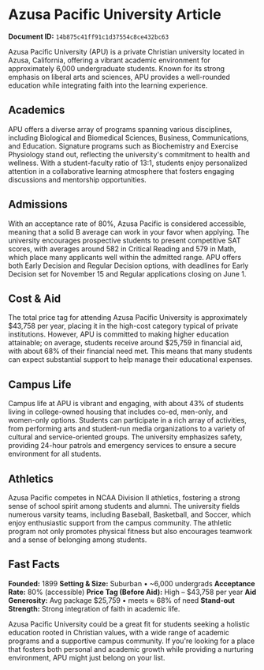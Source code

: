 # Azusa Pacific University Article

**Document ID:** `14b875c41ff91c1d37554c8ce432bc63`

Azusa Pacific University (APU) is a private Christian university located in Azusa, California, offering a vibrant academic environment for approximately 6,000 undergraduate students. Known for its strong emphasis on liberal arts and sciences, APU provides a well-rounded education while integrating faith into the learning experience.

## Academics
APU offers a diverse array of programs spanning various disciplines, including Biological and Biomedical Sciences, Business, Communications, and Education. Signature programs such as Biochemistry and Exercise Physiology stand out, reflecting the university's commitment to health and wellness. With a student-faculty ratio of 13:1, students enjoy personalized attention in a collaborative learning atmosphere that fosters engaging discussions and mentorship opportunities.

## Admissions
With an acceptance rate of 80%, Azusa Pacific is considered accessible, meaning that a solid B average can work in your favor when applying. The university encourages prospective students to present competitive SAT scores, with averages around 582 in Critical Reading and 579 in Math, which place many applicants well within the admitted range. APU offers both Early Decision and Regular Decision options, with deadlines for Early Decision set for November 15 and Regular applications closing on June 1.

## Cost & Aid
The total price tag for attending Azusa Pacific University is approximately $43,758 per year, placing it in the high-cost category typical of private institutions. However, APU is committed to making higher education attainable; on average, students receive around $25,759 in financial aid, with about 68% of their financial need met. This means that many students can expect substantial support to help manage their educational expenses.

## Campus Life
Campus life at APU is vibrant and engaging, with about 43% of students living in college-owned housing that includes co-ed, men-only, and women-only options. Students can participate in a rich array of activities, from performing arts and student-run media organizations to a variety of cultural and service-oriented groups. The university emphasizes safety, providing 24-hour patrols and emergency services to ensure a secure environment for all students.

## Athletics
Azusa Pacific competes in NCAA Division II athletics, fostering a strong sense of school spirit among students and alumni. The university fields numerous varsity teams, including Baseball, Basketball, and Soccer, which enjoy enthusiastic support from the campus community. The athletic program not only promotes physical fitness but also encourages teamwork and a sense of belonging among students.

## Fast Facts
**Founded:** 1899
**Setting & Size:** Suburban • ~6,000 undergrads
**Acceptance Rate:** 80% (accessible)
**Price Tag (Before Aid):** High – $43,758 per year
**Aid Generosity:** Avg package $25,759 • meets ≈ 68% of need
**Stand-out Strength:** Strong integration of faith in academic life.

Azusa Pacific University could be a great fit for students seeking a holistic education rooted in Christian values, with a wide range of academic programs and a supportive campus community. If you're looking for a place that fosters both personal and academic growth while providing a nurturing environment, APU might just belong on your list.
